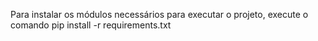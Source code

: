 Para instalar os módulos necessários para executar o projeto, execute o comando pip install -r requirements.txt
